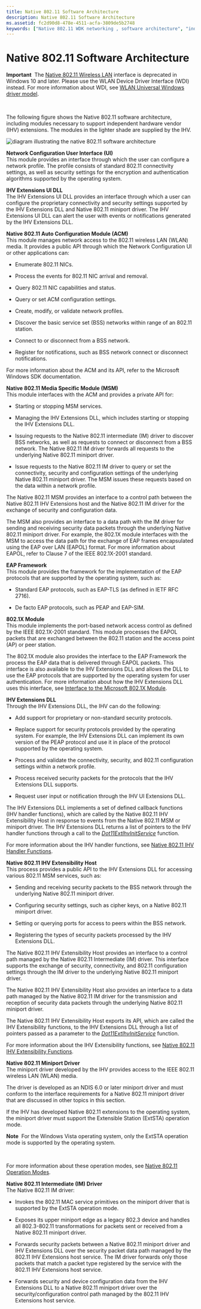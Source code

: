 ```yaml
---
title: Native 802.11 Software Architecture
description: Native 802.11 Software Architecture
ms.assetid: fc2d90d8-478e-4511-acfa-3809de5b2748
keywords: ["Native 802.11 WDK networking , software architecture", "independent hardware vendor extensions WDK Native 802.11", "IHV extensions WDK Native 802.11 , architecture", "wireless LAN networks WDK , Native 802.11 software architecture", "WLAN networks WDK , Native 802.11 software architecture", "Native 802.11 IHV Extensions WDK , software architecture"]
---
```


# Native 802.11 Software Architecture


**Important**  The [Native 802.11 Wireless LAN](native-802-11-wireless-lan4.md) interface is deprecated in Windows 10 and later. Please use the WLAN Device Driver Interface (WDI) instead. For more information about WDI, see [WLAN Universal Windows driver model](wifi-universal-driver-model.md).

 

The following figure shows the Native 802.11 software architecture, including modules necessary to support independent hardware vendor (IHV) extensions. The modules in the lighter shade are supplied by the IHV.

![diagram illustrating the native 802.11 software architecture](images/native-802-11-architecture.png)

<a href="" id="network-configuration-user-interface--ui-"></a>**Network Configuration User Interface (UI)**  
This module provides an interface through which the user can configure a network profile. The profile consists of standard 802.11 connectivity settings, as well as security settings for the encryption and authentication algorithms supported by the operating system.

<a href="" id="ihv-extensions-ui-dll-------"></a>**IHV Extensions UI DLL**   
The IHV Extensions UI DLL provides an interface through which a user can configure the proprietary connectivity and security settings supported by the IHV Extensions DLL and Native 802.11 miniport driver. The IHV Extensions UI DLL can alert the user with events or notifications generated by the IHV Extensions DLL.

<a href="" id="native-802-11-auto-configuration-module--acm--------"></a>**Native 802.11 Auto Configuration Module (ACM)**   
This module manages network access to the 802.11 wireless LAN (WLAN) media. It provides a public API through which the Network Configuration UI or other applications can:

-   Enumerate 802.11 NICs.

-   Process the events for 802.11 NIC arrival and removal.

-   Query 802.11 NIC capabilities and status.

-   Query or set ACM configuration settings.

-   Create, modify, or validate network profiles.

-   Discover the basic service set (BSS) networks within range of an 802.11 station.

-   Connect to or disconnect from a BSS network.

-   Register for notifications, such as BSS network connect or disconnect notifications.

For more information about the ACM and its API, refer to the Microsoft Windows SDK documentation.

<a href="" id="native-802-11-media-specific-module--msm-"></a>**Native 802.11 Media Specific Module (MSM)**  
This module interfaces with the ACM and provides a private API for:

-   Starting or stopping MSM services.

-   Managing the IHV Extensions DLL, which includes starting or stopping the IHV Extensions DLL.

-   Issuing requests to the Native 802.11 intermediate (IM) driver to discover BSS networks, as well as requests to connect or disconnect from a BSS network. The Native 802.11 IM driver forwards all requests to the underlying Native 802.11 miniport driver.

-   Issue requests to the Native 802.11 IM driver to query or set the connectivity, security and configuration settings of the underlying Native 802.11 miniport driver. The MSM issues these requests based on the data within a network profile.

The Native 802.11 MSM provides an interface to a control path between the Native 802.11 IHV Extensions host and the Native 802.11 IM driver for the exchange of security and configuration data.

The MSM also provides an interface to a data path with the IM driver for sending and receiving security data packets through the underlying Native 802.11 miniport driver. For example, the 802.1X module interfaces with the MSM to access the data path for the exchange of EAP frames encapsulated using the EAP over LAN (EAPOL) format. For more information about EAPOL, refer to Clause 7 of the IEEE 802.1X-2001 standard.

<a href="" id="eap-framework"></a>**EAP Framework**  
This module provides the framework for the implementation of the EAP protocols that are supported by the operating system, such as:

-   Standard EAP protocols, such as EAP-TLS (as defined in IETF RFC 2716).

-   De facto EAP protocols, such as PEAP and EAP-SIM.

<a href="" id="802-1x-module"></a>**802.1X Module**  
This module implements the port-based network access control as defined by the IEEE 802.1X-2001 standard. This module processes the EAPOL packets that are exchanged between the 802.11 station and the access point (AP) or peer station.

The 802.1X module also provides the interface to the EAP Framework the process the EAP data that is delivered through EAPOL packets. This interface is also available to the IHV Extensions DLL and allows the DLL to use the EAP protocols that are supported by the operating system for user authentication. For more information about how the IHV Extensions DLL uses this interface, see [Interface to the Microsoft 802.1X Module](interface-to-the-native-802-11-802-1x-module.md).

<a href="" id="ihv-extensions-dll"></a>**IHV Extensions DLL**  
Through the IHV Extensions DLL, the IHV can do the following:

-   Add support for proprietary or non-standard security protocols.

-   Replace support for security protocols provided by the operating system. For example, the IHV Extensions DLL can implement its own version of the PEAP protocol and use it in place of the protocol supported by the operating system.

-   Process and validate the connectivity, security, and 802.11 configuration settings within a network profile.

-   Process received security packets for the protocols that the IHV Extensions DLL supports.

-   Request user input or notification through the IHV UI Extensions DLL.

The IHV Extensions DLL implements a set of defined callback functions (IHV handler functions), which are called by the Native 802.11 IHV Extensibility Host in response to events from the Native 802.11 MSM or miniport driver. The IHV Extensions DLL returns a list of pointers to the IHV handler functions through a call to the [*Dot11ExtIhvInitService*](https://msdn.microsoft.com/library/windows/hardware/ff547470) function.

For more information about the IHV handler functions, see [Native 802.11 IHV Handler Functions](https://msdn.microsoft.com/library/windows/hardware/ff560627).

<a href="" id="native-802-11-ihv-extensibility-host"></a>**Native 802.11 IHV Extensibility Host**  
This process provides a public API to the IHV Extensions DLL for accessing various 802.11 MSM services, such as:

-   Sending and receiving security packets to the BSS network through the underlying Native 802.11 miniport driver.

-   Configuring security settings, such as cipher keys, on a Native 802.11 miniport driver.

-   Setting or querying ports for access to peers within the BSS network.

-   Registering the types of security packets processed by the IHV Extensions DLL.

The Native 802.11 IHV Extensibility Host provides an interface to a control path managed by the Native 802.11 Intermediate (IM) driver. This interface supports the exchange of security, connectivity, and 802.11 configuration settings through the IM driver to the underlying Native 802.11 miniport driver.

The Native 802.11 IHV Extensibility Host also provides an interface to a data path managed by the Native 802.11 IM driver for the transmission and reception of security data packets through the underlying Native 802.11 miniport driver.

The Native 802.11 IHV Extensibility Host exports its API, which are called the IHV Extensibility functions, to the IHV Extensions DLL through a list of pointers passed as a parameter to the [*Dot11ExtIhvInitService*](https://msdn.microsoft.com/library/windows/hardware/ff547470) function.

For more information about the IHV Extensibility functions, see [Native 802.11 IHV Extensibility Functions](https://msdn.microsoft.com/library/windows/hardware/ff560609).

<a href="" id="native-802-11-miniport-driver"></a>**Native 802.11 Miniport Driver**  
The miniport driver developed by the IHV provides access to the IEEE 802.11 wireless LAN (WLAN) media.

The driver is developed as an NDIS 6.0 or later miniport driver and must conform to the interface requirements for a Native 802.11 miniport driver that are discussed in other topics in this section.

If the IHV has developed Native 802.11 extensions to the operating system, the miniport driver must support the Extensible Station (ExtSTA) operation mode.

**Note**  For the Windows Vista operating system, only the ExtSTA operation mode is supported by the operating system.

 

For more information about these operation modes, see [Native 802.11 Operation Modes](native-802-11-operation-modes.md).

<a href="" id="native-802-11-intermediate--im--driver"></a>**Native 802.11 Intermediate (IM) Driver**  
The Native 802.11 IM driver:

-   Invokes the 802.11 MAC service primitives on the miniport driver that is supported by the ExtSTA operation mode.

-   Exposes its upper miniport edge as a legacy 802.3 device and handles all 802.3-802.11 transformations for packets sent or received from a Native 802.11 miniport driver.

-   Forwards security packets between a Native 802.11 miniport driver and IHV Extensions DLL over the security packet data path managed by the 802.11 IHV Extensions host service. The IM driver forwards only those packets that match a packet type registered by the service with the 802.11 IHV Extensions host service.

-   Forwards security and device configuration data from the IHV Extensions DLL to a Native 802.11 miniport driver over the security/configuration control path managed by the 802.11 IHV Extensions host service.

 

 





